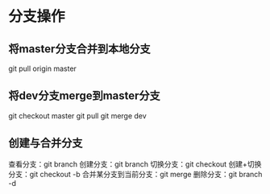 # 分支操作

将master分支合并到本地分支
--
  git  pull  origin master

将dev分支merge到master分支
--
  git checkout master
  git  pull
  git merge dev
 
创建与合并分支
---
查看分支：git branch
创建分支：git branch <name>
切换分支：git checkout <name>
创建+切换分支：git checkout -b <name>
合并某分支到当前分支：git merge <name>
删除分支：git branch -d <name>
